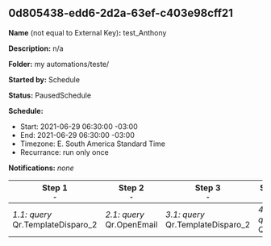## 0d805438-edd6-2d2a-63ef-c403e98cff21

**Name** (not equal to External Key)**:** test_Anthony

**Description:** n/a

**Folder:** my automations/teste/

**Started by:** Schedule

**Status:** PausedSchedule

**Schedule:**

* Start: 2021-06-29 06:30:00 -03:00
* End: 2021-06-29 06:30:00 -03:00
* Timezone: E. South America Standard Time
* Recurrance: run only once

**Notifications:** _none_


| Step 1<br>_<small>-</small>_ | Step 2<br>_<small>-</small>_ | Step 3<br>_<small>-</small>_ | Step 4<br>_<small>-</small>_ |
| --- | --- | --- | --- |
| _1.1: query_<br>Qr.TemplateDisparo_2 | _2.1: query_<br>Qr.OpenEmail | _3.1: query_<br>Qr.TemplateDisparo_2 | _4.1: query_<br>Qr.Sent |
